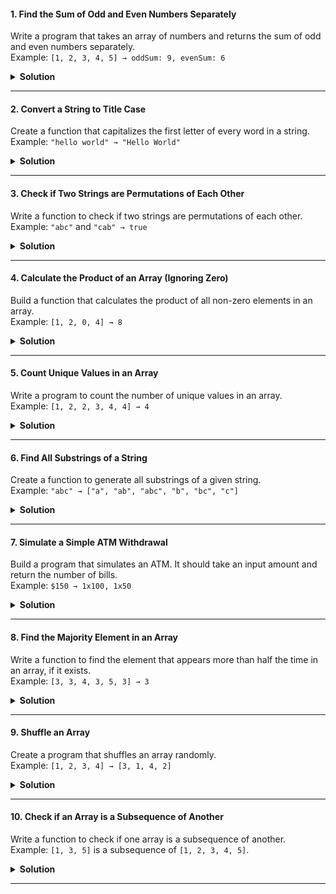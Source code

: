 #### 1. Find the Sum of Odd and Even Numbers Separately

Write a program that takes an array of numbers and returns the sum of odd and even numbers separately.  
Example: `[1, 2, 3, 4, 5] → oddSum: 9, evenSum: 6`

<details>
<summary><strong>Solution</strong></summary>

```javascript
const sumOfOddEvenNum = (num) => {
  let oddSum = 0;
  let evenSum = 0;
  for (let i = 1; i <= num; i++) {
    if (i % 2 === 0) {
      evenSum += i;
    } else {
      oddSum += i;
    }
  }
  return { oddSum, evenSum };
};
console.log(sumOfOddEvenNum(5));
```

</details>

---

#### 2. Convert a String to Title Case

Create a function that capitalizes the first letter of every word in a string.  
Example: `"hello world" → "Hello World"`

<details>
<summary><strong>Solution</strong></summary>

```javascript
const capitalizeFirstLetter = (str) => {
  return str
    .split(" ")
    .map((word) => word.charAt(0).toUpperCase() + word.slice(1))
    .join(" ");
};
console.log(capitalizeFirstLetter("hello world"));
```

</details>

---

#### 3. Check if Two Strings are Permutations of Each Other

Write a function to check if two strings are permutations of each other.  
Example: `"abc"` and `"cab" → true`

<details>
<summary><strong>Solution</strong></summary>

```javascript
const arePermutations = (str1, str2) => {
  if (str1.length !== str2.length) return false;
  str1 = str1.split("").sort().join("");
  str2 = str2.split("").sort().join("");
  return str1 === str2;
};
console.log(arePermutations("abc", "cba"));
```

</details>

---

#### 4. Calculate the Product of an Array (Ignoring Zero)

Build a function that calculates the product of all non-zero elements in an array.  
Example: `[1, 2, 0, 4] → 8`

<details>
<summary><strong>Solution</strong></summary>

```javascript
const calculateProduct = (arr) => {
  let product = 1;
  for (let num of arr) {
    if (num !== 0) {
      product *= num;
    }
  }
  return product;
};
console.log(calculateProduct([1, 2, 0, 4]));
```

</details>

---

#### 5. Count Unique Values in an Array

Write a program to count the number of unique values in an array.  
Example: `[1, 2, 2, 3, 4, 4] → 4`

<details>
<summary><strong>Solution</strong></summary>

```javascript
const countUniqueValues = (arr) => {
  return arr.filter((unique, index) => arr.indexOf(unique) === index).length;
};
console.log(countUniqueValues([1, 2, 2, 3, 4, 4]));
```

</details>

---

#### 6. Find All Substrings of a String

Create a function to generate all substrings of a given string.  
Example: `"abc" → ["a", "ab", "abc", "b", "bc", "c"]`

<details>
<summary><strong>Solution</strong></summary>

```javascript
const findAllSubstrings = (str) => {
  let substrings = [];
  for (let start = 0; start < str.length; start++) {
    for (let end = start + 1; end <= str.length; end++) {
      substrings.push(str.slice(start, end));
    }
  }
  return substrings;
};
console.log(findAllSubstrings("abc"));
```

</details>

---

#### 7. Simulate a Simple ATM Withdrawal

Build a program that simulates an ATM. It should take an input amount and return the number of bills.  
Example: `$150 → 1x100, 1x50`

<details>
<summary><strong>Solution</strong></summary>

```javascript
const atmWithdrawal = (amount) => {
  let bills = [100, 50, 20, 10, 5, 2, 1];
  let result = "";
  for (let bill of bills) {
    let count = Math.floor(amount / bill);
    if (count > 0) {
      result += `${count}x${bill} `;
      amount -= count * bill;
    }
  }
  return result.trim();
};
console.log(atmWithdrawal(188));
```

</details>

---

#### 8. Find the Majority Element in an Array

Write a function to find the element that appears more than half the time in an array, if it exists.  
Example: `[3, 3, 4, 3, 5, 3] → 3`

<details>
<summary><strong>Solution</strong></summary>

```javascript
const findMajorityElement = (arr) => {
  let count = 0;
  let candidate = null;
  for (let num of arr) {
    if (count === 0) {
      candidate = num;
    }
    count += num === candidate ? 1 : -1;
  }
  count = 0;
  for (let num of arr) {
    if (num === candidate) {
      count++;
    }
  }
  return count > arr.length / 2 ? candidate : null;
};
console.log(findMajorityElement([3, 3, 4, 3, 5, 3]));
console.log(findMajorityElement([1, 2, 3, 4, 5]));
```

</details>

---

#### 9. Shuffle an Array

Create a program that shuffles an array randomly.  
Example: `[1, 2, 3, 4] → [3, 1, 4, 2]`

<details>
<summary><strong>Solution</strong></summary>

```javascript
const shuffleArray = (arr) => {
  let shuffled = [...arr];
  for (let i = shuffled.length - 1; i > 0; i--) {
    let randomIndex = Math.floor(Math.random() * (i + 1));
    [shuffled[i], shuffled[randomIndex]] = [shuffled[randomIndex], shuffled[i]];
  }
  return shuffled;
};
console.log(shuffleArray([1, 2, 3, 4]));
```

</details>

---

#### 10. Check if an Array is a Subsequence of Another

Write a function to check if one array is a subsequence of another.  
Example: `[1, 3, 5]` is a subsequence of `[1, 2, 3, 4, 5]`.

<details>
<summary><strong>Solution</strong></summary>

```javascript
const isSubsequence = (subArray, mainArray) => {
  let subIndex = 0;
  for (let i = 0; i < mainArray.length; i++) {
    if (mainArray[i] === subArray[subIndex]) {
      subIndex++;
    }
    if (subArray.length === subIndex) {
      return true;
    }
  }
  return false;
};
console.log(isSubsequence([1, 3, 5], [1, 2, 3, 4, 5]));
console.log(isSubsequence([1, 4, 3], [1, 2, 3, 4, 5]));
```

</details>

---
